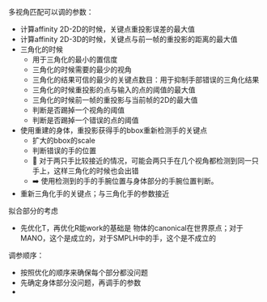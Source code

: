 多视角匹配可以调的参数：
- 计算affinity 2D-2D的时候，关键点重投影误差的最大值
- 计算affinity 2D-3D的时候，关键点与前一帧的重投影的距离的最大值
- 三角化的时候
  - 用于三角化的最小的置信度
  - 三角化的时候需要的最少的视角
  - 三角化的结果可信的最少的关键点数目：用于抑制手部错误的三角化结果
  - 三角化的时候重投影的点与输入的点的阈值的最大值
  - 三角化的时候前一帧的重投影与当前帧的2D的最大值
  - 判断是否踢掉一个视角的阈值
  - 判断是否踢掉一个错误的点的阈值
- 使用重建的身体，重投影获得手的bbox重新检测手的关键点
  - 扩大的bbox的scale
  - 判断错误的手的位置
  - 🐛 对于两只手比较接近的情况，可能会两只手在几个视角都检测到同一只手上，这样三角化的时候也会出错
  - ➡️ 使用检测到的手的手腕位置与身体部分的手腕位置判断。
- 重新三角化手的关键点；与三角化手的参数接近


拟合部分的考虑
- 先优化T，再优化R能work的基础是 物体的canonical在世界原点；对于MANO，这个是成立的，对于SMPLH中的手，这个是不成立的

调参顺序：
- 按照优化的顺序来确保每个部分都没问题
- 先确定身体部分没问题，再调手的参数
- 
